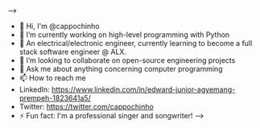 ### 

-->
- 👋 Hi, I'm @cappochinho
- 🔭 I’m currently working on high-level programming with Python
- 🌱 An electrical/electronic engineer, currently learning to become a full stack software engineer @ ALX.
- 👯 I’m looking to collaborate on open-source engineering projects
- 💬 Ask me about anything concerning computer programming
- 📫 How to reach me
- LinkedIn: https://www.linkedin.com/in/edward-junior-agyemang-prempeh-1823641a5/
- Twitter: https://twitter.com/cappochinho
- ⚡ Fun fact: I'm a professional singer and songwriter!
-->
